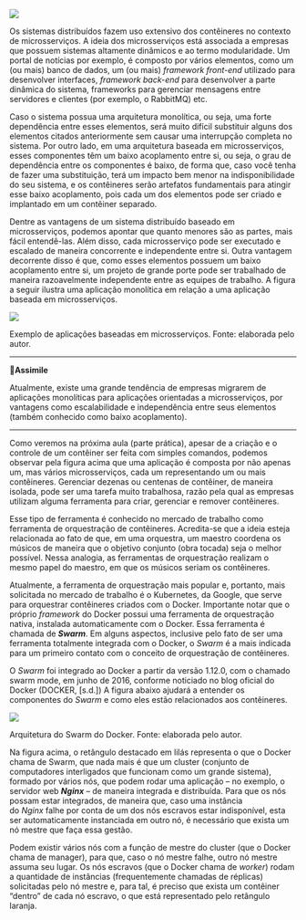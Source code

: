 [![](https://ampli-images.s3.amazonaws.com/production/0e34d0e9-d09b-4bcb-915f-7431c8dd6458/original)](https://ampli-images.s3.amazonaws.com/production/0e34d0e9-d09b-4bcb-915f-7431c8dd6458/original)

Os sistemas distribuídos fazem uso extensivo dos contêineres no contexto de microsserviços. A ideia dos microsserviços está associada a empresas que possuem sistemas altamente dinâmicos e ao termo modularidade. Um portal de notícias por exemplo, é composto por vários elementos, como um (ou mais) banco de dados, um (ou mais) _framework front-end_ utilizado para desenvolver interfaces, _framework back-end_ para desenvolver a parte dinâmica do sistema, frameworks para gerenciar mensagens entre servidores e clientes (por exemplo, o RabbitMQ) etc.

Caso o sistema possua uma arquitetura monolítica, ou seja, uma forte dependência entre esses elementos, será muito difícil substituir alguns dos elementos citados anteriormente sem causar uma interrupção completa no sistema. Por outro lado, em uma arquitetura baseada em microsserviços, esses componentes têm um baixo acoplamento entre si, ou seja, o grau de dependência entre os componentes é baixo, de forma que, caso você tenha de fazer uma substituição, terá um impacto bem menor na indisponibilidade do seu sistema, e os contêineres serão artefatos fundamentais para atingir esse baixo acoplamento, pois cada um dos elementos pode ser criado e implantado em um contêiner separado.

Dentre as vantagens de um sistema distribuído baseado em microsserviços, podemos apontar que quanto menores são as partes, mais fácil entendê-las. Além disso, cada microsserviço pode ser executado e escalado de maneira concorrente e independente entre si. Outra vantagem decorrente disso é que, como esses elementos possuem um baixo acoplamento entre si, um projeto de grande porte pode ser trabalhado de maneira razoavelmente independente entre as equipes de trabalho. A figura a seguir ilustra uma aplicação monolítica em relação a uma aplicação baseada em microsserviços.

[![](https://ampli-images.s3.amazonaws.com/production/81ad8564-85e8-41cc-882e-e2acc9c01eee/original)](https://ampli-images.s3.amazonaws.com/production/81ad8564-85e8-41cc-882e-e2acc9c01eee/original)

Exemplo de aplicações baseadas em microsserviços. Fonte: elaborada pelo autor.

______

**🔁Assimile**

Atualmente, existe uma grande tendência de empresas migrarem de aplicações monolíticas para aplicações orientadas a microsserviços, por vantagens como escalabilidade e independência entre seus elementos (também conhecido como baixo acoplamento).

______

Como veremos na próxima aula (parte prática), apesar de a criação e o controle de um contêiner ser feita com simples comandos, podemos observar pela figura acima que uma aplicação é composta por não apenas um, mas vários microsserviços, cada um representando um ou mais contêineres. Gerenciar dezenas ou centenas de contêiner, de maneira isolada, pode ser uma tarefa muito trabalhosa, razão pela qual as empresas utilizam alguma ferramenta para criar, gerenciar e remover contêineres.

Esse tipo de ferramenta é conhecido no mercado de trabalho como ferramenta de orquestração de contêineres. Acredita-se que a ideia esteja relacionada ao fato de que, em uma orquestra, um maestro coordena os músicos de maneira que o objetivo conjunto (obra tocada) seja o melhor possível. Nessa analogia, as ferramentas de orquestração realizam o mesmo papel do maestro, em que os músicos seriam os contêineres.

Atualmente, a ferramenta de orquestração mais popular e, portanto, mais solicitada no mercado de trabalho é o Kubernetes, da Google, que serve para orquestrar contêineres criados com o Docker. Importante notar que o próprio _framework_ do Docker possui uma ferramenta de orquestração nativa, instalada automaticamente com o Docker. Essa ferramenta é chamada de _**Swarm**_. Em alguns aspectos, inclusive pelo fato de ser uma ferramenta totalmente integrada com o Docker, o _Swarm_ é a mais indicada para um primeiro contato com o conceito de orquestração de contêineres.

O _Swarm_ foi integrado ao Docker a partir da versão 1.12.0, com o chamado swarm mode, em junho de 2016, conforme noticiado no blog oficial do Docker (DOCKER, [s.d.]) A figura abaixo ajudará a entender os componentes do _Swarm_ e como eles estão relacionados aos contêineres.

[![](https://ampli-images.s3.amazonaws.com/production/89c32eb2-8154-425c-a7be-310ab1862b8c/original)](https://ampli-images.s3.amazonaws.com/production/89c32eb2-8154-425c-a7be-310ab1862b8c/original)

Arquitetura do Swarm do Docker. Fonte: elaborada pelo autor.

Na figura acima, o retângulo destacado em lilás representa o que o Docker chama de Swarm, que nada mais é que um cluster (conjunto de computadores interligados que funcionam como um grande sistema), formado por vários nós, que podem rodar uma aplicação – no exemplo, o servidor web _**Nginx**_ – de maneira integrada e distribuída. Para que os nós possam estar integrados, de maneira que, caso uma instância do _Nginx_ falhe por conta de um dos nós escravos estar indisponível, esta ser automaticamente instanciada em outro nó, é necessário que exista um nó mestre que faça essa gestão.

Podem existir vários nós com a função de mestre do cluster (que o Docker chama de manager), para que, caso o nó mestre falhe, outro nó mestre assuma seu lugar. Os nós escravos (que o Docker chama de _worker_) rodam a quantidade de instâncias (frequentemente chamadas de réplicas) solicitadas pelo nó mestre e, para tal, é preciso que exista um contêiner “dentro” de cada nó escravo, o que está representado pelo retângulo laranja.